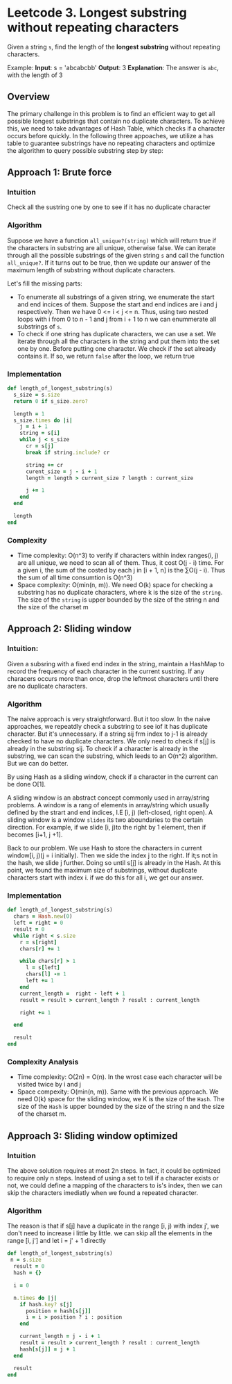 # Leetcode 3. Longest substring without repeating characters

Given a string `s`, find the length of the **longest substring** without repeating characters.

Example:
**Input**: s = 'abcabcbb'
**Output**: 3
**Explanation**: The answer is `abc`, with the length of 3

## Overview
The primary challenge in this problem is to find an efficient way to get all possible longest substrings that contain no
duplicate characters. To achieve this, we need to take advantages of Hash Table, which checks if a character occurs
before quickly.
In the following three appoaches, we utilize a has table to guarantee substrings have no repeating characters and
optimize the algorithm to query possible substring step by step:

## Approach 1: Brute force

### Intuition
Check all the sustring one by one to see if it has no duplicate character

### Algorithm
Suppose we have a function `all_unique?(string)` which will return true if the characters in substring are all unique,
otherwise false. We can iterate through all the possible substrings of the given string `s` and call the function
`all_unique?`. If it turns out to be true, then we update our answer of the maximum length of substring without
duplicate characters.

Let's fill the missing parts:
  - To enumerate all substrings of a given string, we enumerate the start and end incices of them. Suppose the start and
    end indices are i and j respectively. Then we have 0 <= i < j <= n. Thus, using two nested loops with i from 0 to n - 1 and j from i + 1 to n we can enummerate all substrings of `s`.
  - To check if one string has duplicate characters, we can use a set. We iterate through all the characters in the
    string and put them into the set one by one. Before putting one character. We check if the set already contains it.
    If so, we return `false` after the loop, we return true

### Implementation

```ruby
def length_of_longest_substring(s)
  s_size = s.size
  return 0 if s_size.zero?

  length = 1
  s_size.times do |i|
    j = i + 1
    string = s[i]
    while j < s_size
      cr = s[j]
      break if string.include? cr

      string += cr
      curent_size = j - i + 1
      length = length > current_size ? length : current_size

      j += 1
    end
  end

  length
end
```

### Complexity
 - Time complexity: O(n^3)
    to verify if characters within index ranges(i, j) are all unique, we need to scan all of them. Thus, it cost O(j - i)
time.
    For a given i, the sum of the costed by each j in [i + 1, n] is the ∑O(j - i). Thus the sum of all time consumtion is
O(n^3)
  - Space complexity: O(min(n, m)). We need O(k) space for checking a substring has no duplicate characters, where k is
    the size of the `string`. The size of the `string` is upper bounded by the size of the string n and the size of the
    charset m

## Approach 2: Sliding window
### Intuition:
Given a subsring with a fixed end index in the string, maintain a HashMap to record the frequency of each character in
the current sustring. If any characers occurs more than once, drop the leftmost characters until there are no duplicate
characters.

### Algorithm

The naive approach is very straightforward. But it too slow.
In the naive approaches, we repeatdly check a substring to see iof it has duplicate character. But it's unnecessary. if
a string sij frm index to j-1 is already checked to have no duplicate characters. We only need to check if s[j] is
already in the substring sij.
To check if a character is already in the substring, we can scan the substring, which leeds to an O(n^2) algorithm. But
we can do better.

By using Hash as a sliding window, check if a character in the current can be done O[1].

A sliding window is an abstract concept commonly used in array/string problems. A window is a rang of elements in
array/string which usually defined by the strart and end indices, I.E [i, j) (left-closed, right open). A sliding window
is a window `slides` its two aboundaries to the certain direction. For example, if we slide [i, j)to the right by 1
element, then if becomes [i+1, j +1].

Back to our problem. We use Hash to store the characters in current window[i, j)(j = i initially). Then we side the
index j to the right. If it;s not in the hash, we slide j further. Doing so until s[j] is already in the Hash. At this
point, we found the maximum size of substrings, without duplicate characters start with index i. if we do this for all
i, we get our answer.

### Implementation
```ruby
def length_of_longest_substring(s)
  chars = Hash.new(0)
  left = right = 0
  result = 0
  while right < s.size
    r = s[right]
    chars[r] += 1

    while chars[r] > 1
      l = s[left]
      chars[l] -= 1
      left += 1
    end
    current_length =  right - left + 1
    result = result > current_length ? result : current_length

    right += 1

  end

  result
end
```

### Complexity Analysis
- Time complexity: O(2n) = O(n). In the wrost case each character will be visited twice by i and j
- Space compexity: O(min(n, m)). Same with the previous approach. We need O(k) space for the sliding window, we K is the
  size of the `Hash`. The size of the `Hash` is upper bounded by the size of the string n and the size of the charset m.

## Approach 3: Sliding window optimized

### Intuition

The above solution requires at most 2n steps. In fact, it could be optimized to require only n steps. Instead of using a
set to tell if a character exists or not, we could define a mapping of the characters to is's index, then we can skip
the characters imediatly when we found a repeated character.

### Algorithm

The reason is that if s[j] have a duplicate in the range [i, j) with index j', we don't need to increase i little by
little. we can skip all the elements in the range [i, j'] and let i = j' + 1 directly

```ruby
def length_of_longest_substring(s)
 n = s.size
  result = 0
  hash = {}

  i = 0

  n.times do |j|
    if hash.key? s[j]
      position = hash[s[j]]
      i = i > position ? i : position
    end

    current_length = j - i + 1
    result = result > current_length ? result : current_length
    hash[s[j]] = j + 1
  end

  result
end
```
